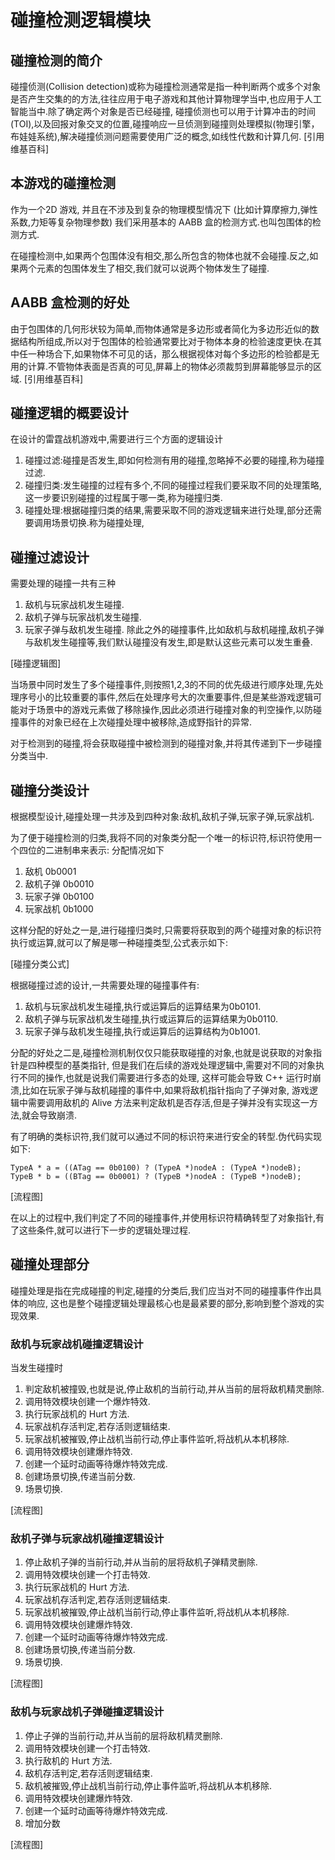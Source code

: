 # 碰撞检测逻辑模块

## 碰撞检测的简介
碰撞侦测(Collision detection)或称为碰撞检测通常是指一种判断两个或多个对象是否产生交集的的方法,往往应用于电子游戏和其他计算物理学当中,也应用于人工智能当中.除了确定两个对象是否已经碰撞, 碰撞侦测也可以用于计算冲击的时间(TOI),以及回报对象交叉的位置,碰撞响应一旦侦测到碰撞则处理模拟(物理引擎，布娃娃系统),解决碰撞侦测问题需要使用广泛的概念,如线性代数和计算几何.
[引用维基百科]

## 本游戏的碰撞检测
作为一个2D 游戏, 并且在不涉及到复杂的物理模型情况下
(比如计算摩擦力,弹性系数,力矩等复杂物理参数)
我们采用基本的 AABB 盒的检测方式.也叫包围体的检测方式.

在碰撞检测中,如果两个包围体没有相交,那么所包含的物体也就不会碰撞.反之,如果两个元素的包围体发生了相交,我们就可以说两个物体发生了碰撞.

## AABB 盒检测的好处
由于包围体的几何形状较为简单,而物体通常是多边形或者简化为多边形近似的数据结构所组成,所以对于包围体的检验通常要比对于物体本身的检验速度更快.在其中任一种场合下,如果物体不可见的话，那么根据视体对每个多边形的检验都是无用的计算.不管物体表面是否真的可见,屏幕上的物体必须裁剪到屏幕能够显示的区域.
[引用维基百科]

## 碰撞逻辑的概要设计
在设计的雷霆战机游戏中,需要进行三个方面的逻辑设计
1. 碰撞过滤:碰撞是否发生,即如何检测有用的碰撞,忽略掉不必要的碰撞,称为碰撞过滤.
2. 碰撞归类:发生碰撞的过程有多个,不同的碰撞过程我们要采取不同的处理策略,这一步要识别碰撞的过程属于哪一类,称为碰撞归类.
3. 碰撞处理:根据碰撞归类的结果,需要采取不同的游戏逻辑来进行处理,部分还需要调用场景切换.称为碰撞处理,

## 碰撞过滤设计
需要处理的碰撞一共有三种
1. 敌机与玩家战机发生碰撞.
2. 敌机子弹与玩家战机发生碰撞.
3. 玩家子弹与敌机发生碰撞.
除此之外的碰撞事件,比如敌机与敌机碰撞,敌机子弹与敌机发生碰撞等,我们默认碰撞没有发生,即是默认这些元素可以发生重叠.

[碰撞逻辑图]

当场景中同时发生了多个碰撞事件,则按照1,2,3的不同的优先级进行顺序处理,先处理序号小的比较重要的事件,然后在处理序号大的次重要事件,但是某些游戏逻辑可能对于场景中的游戏元素做了移除操作,因此必须进行碰撞对象的判空操作,以防碰撞事件的对象已经在上次碰撞处理中被移除,造成野指针的异常.

对于检测到的碰撞,将会获取碰撞中被检测到的碰撞对象,并将其传递到下一步碰撞分类当中.

## 碰撞分类设计
根据模型设计,碰撞处理一共涉及到四种对象:敌机,敌机子弹,玩家子弹,玩家战机.

为了便于碰撞检测的归类,我将不同的对象类分配一个唯一的标识符,标识符使用一个四位的二进制串来表示:
分配情况如下
1. 敌机 0b0001
2. 敌机子弹 0b0010
3. 玩家子弹 0b0100
4. 玩家战机 0b1000

这样分配的好处之一是,进行碰撞归类时,只需要将获取到的两个碰撞对象的标识符执行或运算,就可以了解是哪一种碰撞类型,公式表示如下:

[碰撞分类公式]

根据碰撞过滤的设计,一共需要处理的碰撞事件有:
1. 敌机与玩家战机发生碰撞,执行或运算后的运算结果为0b0101.
2. 敌机子弹与玩家战机发生碰撞,执行或运算后的运算结果为0b0110.
3. 玩家子弹与敌机发生碰撞,执行或运算后的运算结构为0b1001.

分配的好处之二是,碰撞检测机制仅仅只能获取碰撞的对象,也就是说获取的对象指针是四种模型的基类指针,
但是我们在后续的游戏处理逻辑中,需要对不同的对象执行不同的操作,也就是说我们需要进行多态的处理,
这样可能会导致 C++ 运行时崩溃,比如在玩家子弹与敌机碰撞的事件中,如果将敌机指针指向了子弹对象,
游戏逻辑中需要调用敌机的 Alive 方法来判定敌机是否存活,但是子弹并没有实现这一方法,就会导致崩溃.

有了明确的类标识符,我们就可以通过不同的标识符来进行安全的转型.伪代码实现如下:
```
TypeA * a = ((ATag == 0b0100) ? (TypeA *)nodeA : (TypeA *)nodeB);
TypeB * b = ((BTag == 0b0001) ? (TypeB *)nodeA : (TypeB *)nodeB);
```

[流程图]

在以上的过程中,我们判定了不同的碰撞事件,并使用标识符精确转型了对象指针,有了这些条件,就可以进行下一步的逻辑处理过程.

## 碰撞处理部分
碰撞处理是指在完成碰撞的判定,碰撞的分类后,我们应当对不同的碰撞事件作出具体的响应,
这也是整个碰撞逻辑处理最核心也是最紧要的部分,影响到整个游戏的实现效果.
### 敌机与玩家战机碰撞逻辑设计

当发生碰撞时
1. 判定敌机被撞毁,也就是说,停止敌机的当前行动,并从当前的层将敌机精灵删除.
2. 调用特效模块创建一个爆炸特效.
3. 执行玩家战机的 Hurt 方法.
4. 玩家战机存活判定,若存活则逻辑结束.
5. 玩家战机被摧毁,停止战机当前行动,停止事件监听,将战机从本机移除.
6. 调用特效模块创建爆炸特效.
7. 创建一个延时动画等待爆炸特效完成.
8. 创建场景切换,传递当前分数.
9. 场景切换.

[流程图]

### 敌机子弹与玩家战机碰撞逻辑设计

1. 停止敌机子弹的当前行动,并从当前的层将敌机子弹精灵删除.
2. 调用特效模块创建一个打击特效.
3. 执行玩家战机的 Hurt 方法.
4. 玩家战机存活判定,若存活则逻辑结束.
5. 玩家战机被摧毁,停止战机当前行动,停止事件监听,将战机从本机移除.
6. 调用特效模块创建爆炸特效.
7. 创建一个延时动画等待爆炸特效完成.
8. 创建场景切换,传递当前分数.
9. 场景切换.

[流程图]

### 敌机与玩家战机子弹碰撞逻辑设计

1. 停止子弹的当前行动,并从当前的层将敌机精灵删除.
2. 调用特效模块创建一个打击特效.
3. 执行敌机的 Hurt 方法.
4. 敌机存活判定,若存活则逻辑结束.
5. 敌机被摧毁,停止战机当前行动,停止事件监听,将战机从本机移除.
6. 调用特效模块创建爆炸特效.
7. 创建一个延时动画等待爆炸特效完成.
8. 增加分数

[流程图]